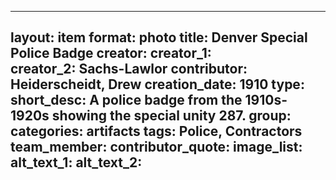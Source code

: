 
---
layout: item
format: photo
title: Denver Special Police Badge
creator: 
    creator_1:  
    creator_2: Sachs-Lawlor
contributor: Heiderscheidt, Drew
creation_date: 1910
type: 
short_desc: A police badge from the 1910s-1920s showing the special unity 287. 
group: 
categories: artifacts 
tags: Police, Contractors 
team_member: 
contributor_quote: 
image_list: 
alt_text_1: 
alt_text_2: 
---
